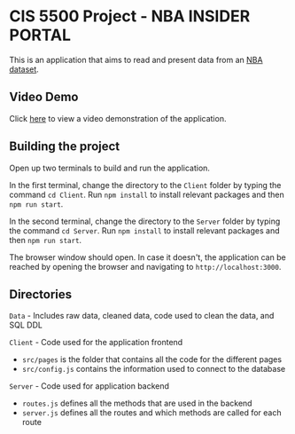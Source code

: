 # CIS 5500 Project - NBA INSIDER PORTAL

This is an application that aims to read and present data from an [NBA dataset](https://www.kaggle.com/datasets/nathanlauga/nba-games?select=games.csv). 

## Video Demo

Click [here](https://drive.google.com/file/d/1IarU7ygMw4ZLtCIM1IkkXwNZ9cNl9XH6/view?usp=drive_link) to view a video demonstration of the application.

## Building the project

Open up two terminals to build and run the application.

In the first terminal, change the directory to the `Client` folder by typing the command `cd Client`. Run `npm install` to install relevant packages and then `npm run start`.

In the second terminal, change the directory to the `Server` folder by typing the command `cd Server`. Run `npm install` to install relevant packages and then `npm run start`.

The browser window should open. In case it doesn't, the application can be reached by opening the browser and navigating to `http://localhost:3000`.

## Directories

`Data` - Includes raw data, cleaned data, code used to clean the data, and SQL DDL

`Client` - Code used for the application frontend

- `src/pages` is the folder that contains all the code for the different pages
- `src/config.js` contains the information used to connect to the database

`Server` - Code used for application backend

- `routes.js` defines all the methods that are used in the backend
- `server.js` defines all the routes and which methods are called for each route
